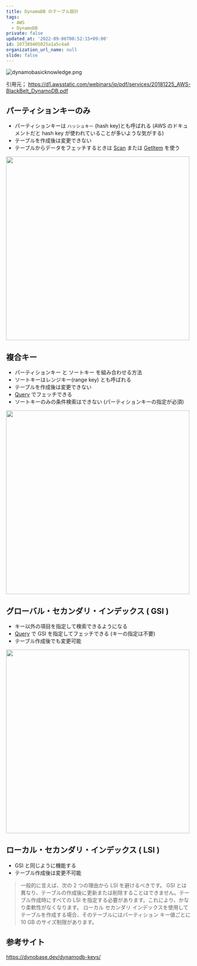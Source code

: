 ```yaml
---
title: DynamoDB のテーブル設計
tags:
  - AWS
  - DynamoDB
private: false
updated_at: '2022-09-06T00:52:15+09:00'
id: 107389405025a1a5c4a0
organization_url_name: null
slide: false
---
```

![dynamobasicknowledge.png](https://qiita-image-store.s3.ap-northeast-1.amazonaws.com/0/59081/2c799a4e-be49-d062-c617-5efa9e4cf38f.png)

引用元； https://d1.awsstatic.com/webinars/jp/pdf/services/20181225_AWS-BlackBelt_DynamoDB.pdf

## パーティションキーのみ

* パーティションキーは `ハッシュキー` (hash key)とも呼ばれる (AWS のドキュメントだと hash key が使われていることが多いような気がする)
* テーブルを作成後は変更できない
* テーブルからデータをフェッチするときは [Scan](https://docs.aws.amazon.com/ja_jp/amazondynamodb/latest/APIReference/API_Scan.html) または [GetItem](https://docs.aws.amazon.com/ja_jp/amazondynamodb/latest/APIReference/API_GetItem.html) を使う

<img src="https://qiita-image-store.s3.ap-northeast-1.amazonaws.com/0/59081/bd0f8edd-b4be-db22-3808-ab7e96067fc1.png" width=500px>

## 複合キー

* パーティションキー と ソートキー を組み合わせる方法
* ソートキーはレンジキー(range key) とも呼ばれる
* テーブルを作成後は変更できない
* [Query](https://docs.aws.amazon.com/ja_jp/amazondynamodb/latest/APIReference/API_Query.html) でフェッチできる
* ソートキーのみの条件検索はできない (パーティションキーの指定が必須)

<img src="https://qiita-image-store.s3.ap-northeast-1.amazonaws.com/0/59081/6eaaf4e0-cf78-6c57-1947-4b0aa041096a.png" width=500px>

## グローバル・セカンダリ・インデックス ( GSI )

* キー以外の項目を指定して検索できるようになる
* [Query](https://docs.aws.amazon.com/ja_jp/amazondynamodb/latest/APIReference/API_Query.html) で GSI を指定してフェッチできる (キーの指定は不要)
* テーブル作成後でも変更可能

<img src="https://qiita-image-store.s3.ap-northeast-1.amazonaws.com/0/59081/febe50c9-ee07-ea5b-ae8b-2ef45d44d923.png" width=500px>

## ローカル・セカンダリ・インデックス ( LSI )

* GSI と同じように機能する
* テーブル作成後は変更不可能

> 一般的に言えば、次の 2 つの理由から LSI を避けるべきです。
> GSI とは異なり、テーブルの作成後に更新または削除することはできません。テーブル作成時にすべての LSI を指定する必要があります。これにより、かなり柔軟性がなくなります。
> ローカル セカンダリ インデックスを使用してテーブルを作成する場合、そのテーブルにはパーティション キー値ごとに 10 GB のサイズ制限があります。

## 参考サイト

https://dynobase.dev/dynamodb-keys/
